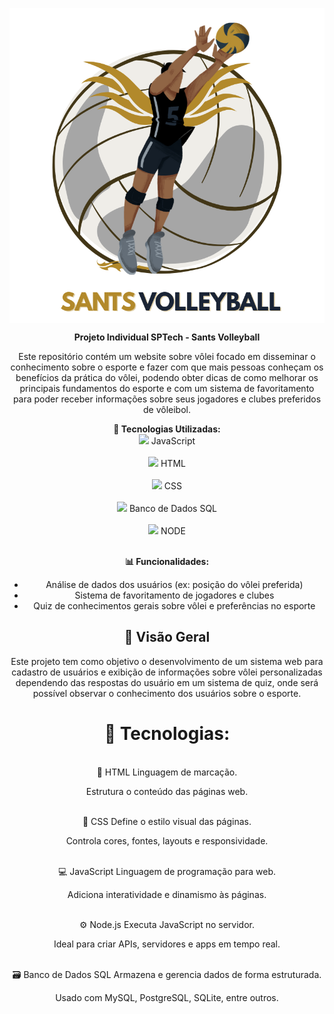 
<img align="center" src="website/public/assets/imgs/logo.png"> <br>



<div align="center">
  <strong> Projeto Individual SPTech - Sants Volleyball </strong>
</div>

<div align="center">
  <p>Este repositório contém um website sobre vôlei focado em disseminar o conhecimento sobre o esporte e fazer com que mais pessoas conheçam os benefícios da prática do vôlei, podendo obter dicas de como melhorar os principais fundamentos do esporte e com um sistema de favoritamento para poder receber informações sobre seus jogadores e clubes preferidos de vôleibol.</p>

  
  <p align=center>

<strong>🔧 Tecnologias Utilizadas:</strong><br>
<img src="https://logos-world.net/wp-content/uploads/2023/02/JavaScript-Logo.png" width="30"> JavaScript<br><br>
<img src="https://static.vecteezy.com/system/resources/previews/027/127/463/non_2x/javascript-logo-javascript-icon-transparent-free-png.png" width="30"> HTML<br><br>
<img src="https://upload.wikimedia.org/wikipedia/commons/thumb/d/d5/CSS3_logo_and_wordmark.svg/1200px-CSS3_logo_and_wordmark.svg.png" width="30"> CSS<br><br>
<img src="https://logospng.org/download/mysql/mysql-4096.png" width="40"> Banco de Dados SQL<br><br>
<img src="https://upload.wikimedia.org/wikipedia/commons/thumb/d/d9/Node.js_logo.svg/1200px-Node.js_logo.svg.png" width="40"> NODE<br><br>


<strong >📊 Funcionalidades:</strong>

- Análise de dados dos usuários (ex: posição do vôlei preferida)
- Sistema de favoritamento de jogadores e clubes
- Quiz de conhecimentos gerais sobre vôlei e preferências no esporte
</p>
  
</div>

<div align=center>

## 🔭 Visão Geral

Este projeto tem como objetivo o desenvolvimento de um sistema web para cadastro de usuários e exibição de informações sobre vôlei personalizadas dependendo das respostas do usuário em um sistema de quiz, onde será possível observar o conhecimento dos usuários sobre o esporte.
<br>
 <h1>🔧 Tecnologias:</h1>
<br>
📜 HTML
Linguagem de marcação.

Estrutura o conteúdo das páginas web.

<br>
🎨 CSS
Define o estilo visual das páginas.

Controla cores, fontes, layouts e responsividade.

<br>
💻 JavaScript
Linguagem de programação para web.

Adiciona interatividade e dinamismo às páginas.

<br>
⚙️ Node.js
Executa JavaScript no servidor.

Ideal para criar APIs, servidores e apps em tempo real.

<br>
🗃️ Banco de Dados SQL
Armazena e gerencia dados de forma estruturada.

Usado com MySQL, PostgreSQL, SQLite, entre outros.
